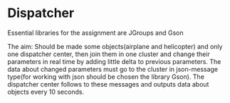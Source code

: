 # Dispatcher

Essential libraries for the assignment are JGroups and Gson

The aim: Should be made some objects(airplane and helicopter) and only one dispatcher center,
then join them in one cluster and change their parameters in real time by adding little delta to previous
parameters.
The data about changed parameters must go to the cluster in json-message type(for working with json should be
chosen the library Gson).
The dispatcher center follows to these messages and outputs data about objects every 10 seconds.
